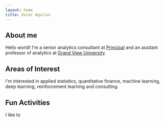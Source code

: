 ```yaml
---
layout: home
title: Oscar Aguilar
---
```


## About me
Hello world! I'm a senior analytics consultant at [Principal](https://www.principal.com/) and an assitant professor of analytics at [Grand View University](https://www.grandview.edu/).   

## Areas of Interest
I'm interested in applied statistics, quantitative finance, machine learning, deep learning, reinforcement learning and consulting.

## Fun Activities
I like to 

